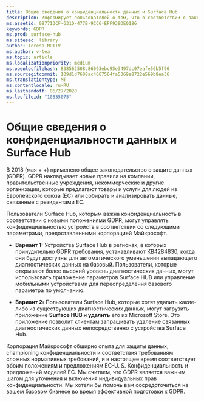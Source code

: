 ```yaml
---
title: Общие сведения о конфиденциальности данных и Surface Hub
description: Информирует пользователей о том, что в соответствии с законами о защите данных в ЕС указаны варианты удаления или ограничения диагностических данных, полученных Surface Hub.
ms.assetid: 087713CF-631D-477B-9CC6-EFF939DE0186
keywords: GDPR
ms.prod: surface-hub
ms.sitesec: library
author: Teresa-MOTIV
ms.author: v-tea
ms.topic: article
ms.localizationpriority: medium
ms.openlocfilehash: 838562508c86093ebc95e3497dc07eafe56b5f96
ms.sourcegitcommit: 109d1d7608ac4667564fa5369e8722e569b8ea36
ms.translationtype: MT
ms.contentlocale: ru-RU
ms.lasthandoff: 06/27/2020
ms.locfileid: "10835075"
---
```

# Общие сведения о конфиденциальности данных и Surface Hub

В 2018 (мая + +) применено общее законодательство о защите данных (GDPR). GDPR накладывает новые правила на компании, правительственные учреждения, некоммерческие и другие организации, которые предлагают товары и услуги для людей из Европейского союза (ЕС) или собирать и анализировать данные, связанные с резидентами ЕС.

Пользователи Surface Hub, которым важна конфиденциальность в соответствии с новыми положениями GDPR, могут управлять конфиденциальностью устройств в соответствии со следующими параметрами, предоставленными корпорацией Майкрософт.

* **Вариант 1:** Устройства Surface Hub в регионах, в которых принудительно GDPR требования, устанавливают KB4284830, когда они будут доступны для автоматического уменьшения выпадающего диагностических данных на базовый. Пользователи, которые открывают более высокий уровень диагностических данных, могут использовать приложение параметров Surface HUB или управление мобильными устройствами для переопределения базового параметра по умолчанию.

* **Вариант 2:** Пользователи Surface Hub, которые хотят удалить какие-либо из существующих диагностических данных, могут загрузить приложение **Surface HUB и удалить** его из Microsoft Store. Это приложение позволит клиентам запрашивать удаление связанных диагностических данных непосредственно с устройства Surface Hub.

Корпорация Майкрософт обширно опыта для защиты данных, championing конфиденциальности и соответствия требованиям сложных нормативных требований, и в настоящее время соответствует обоим положениям и предложениям ЕС-U. S. Конфиденциальность и предложений моделей ЕС. Мы считаем, что GDPR является важным шагом для уточнения и включения индивидуальных прав конфиденциальности. Мы хотели бы помочь вам сосредоточиться на вашем базовом бизнесе во время эффективной подготовки к GDPR.

